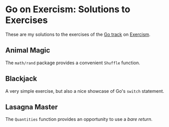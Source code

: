 # Go on Exercism: Solutions to Exercises

These are my solutions to the exercises of the [Go track](https://exercism.org/tracks/go) on [Exercism](https://exercism.org).

## Animal Magic

The `math/rand` package provides a convenient `Shuffle` function.


## Blackjack

A very simple exercise, but also a nice showcase of Go's `switch` statement.

## Lasagna Master

The `Quantities` function provides an opportunity to use a *bare return*.
